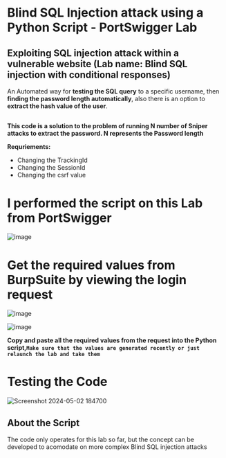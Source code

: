 # Blind SQL Injection attack using a Python Script - PortSwigger Lab
## Exploiting SQL injection attack within a vulnerable website (Lab name: Blind SQL injection with conditional responses)

An Automated way for **testing the SQL query** to a specific username, then **finding the password length automatically**, also there is an option to **extract the hash value of the user**.
## 

**This code is a solution to the problem of running N number of Sniper attacks to extract the password. N represents the Password length**

**Requriements:**
- Changing the TrackingId
- Changing the SessionId
- Changing the csrf value



# I performed the script on this Lab from PortSwigger
![image](https://github.com/AwsGhanem/Blind-SQL-Injection-with-Python/assets/123994471/132a48a6-58e5-405c-9eae-8c750b95fecf)

# Get the required values from BurpSuite by viewing the login request

![image](https://github.com/AwsGhanem/Blind-SQL-Injection-with-Python/assets/123994471/74249a0f-3e15-49c3-b46c-1a4a910046aa)

![image](https://github.com/AwsGhanem/Blind-SQL-Injection-with-Python/assets/123994471/8f9be079-ee39-4433-b855-2b2ceb6bd997)

**Copy and paste all the required values from the request into the Python script,`Make sure that the values are generated recently or just relaunch the lab and take them`**

  
# Testing the Code
![Screenshot 2024-05-02 184700](https://github.com/AwsGhanem/Blind-SQL-Injection-with-Python/assets/123994471/e62e8897-dd71-4f41-9a9a-1ff91cf95e54)


## About the Script
The code only operates for this lab so far, but the concept can be developed to acomodate on more complex Blind SQL injection attacks
